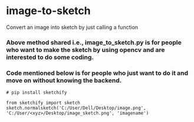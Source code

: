 # image-to-sketch
Convert an image into sketch by just calling a function


### Above method shared i.e., image_to_sketch.py is for people who want to make the sketch by using opencv and are interested to do some coding.

### Code mentioned below is for people who just want to do it and move on without knowing the backend. 

```
# pip install sketchify

from sketchify import sketch
sketch.normalsketch('C:/User/Dell/Desktop/image.png', 'C:/User/<xyz>/Desktop/image_sketch.png', 'imagename')
```
